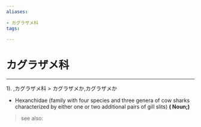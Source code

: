 ```yaml
---
aliases:
    
- カグラザメ科
tags:
    
---
```


# カグラザメ科
---
1).
,カグラザメ科 > カグラザメか,カグラザメか

- Hexanchidae (family with four species and three genera of cow sharks characterized by either one or two additional pairs of gill slits)
**( Noun;)**
> see also: 
            